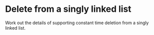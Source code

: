 # Delete from a singly linked list

Work out the details of supporting constant time deletion from a singly linked list.